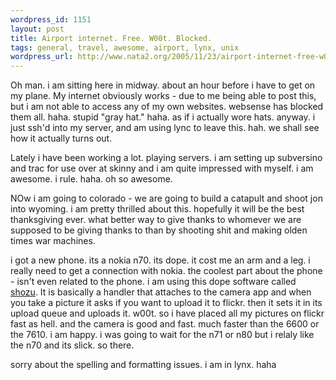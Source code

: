 ```yaml
--- 
wordpress_id: 1151
layout: post
title: Airport internet. Free. W00t. Blocked.
tags: general, travel, awesome, airport, lynx, unix
wordpress_url: http://www.nata2.org/2005/11/23/airport-internet-free-w00t-blocked/
---
```

Oh man. i am sitting here in midway. about an hour before i have to get on my plane. My internet obviously works - due to me being able to post this, but i am not able to access any of my own websites. websense has blocked them all. haha. stupid "gray hat." haha. as if i actually wore hats. anyway. i just ssh'd into my server, and am using lync to leave this. hah. we shall see how it actually turns out.

Lately i have been working a lot. playing servers. i am setting up subversino and trac for use over at skinny and i am quite impressed with myself. i am awesome. i rule. haha. oh so awesome.

NOw i am going to colorado - we are going to build a catapult and shoot jon into wyoming. i am pretty thrilled about this. hopefully it will be the best thanksgiving ever. what better way to give thanks to whomever we are supposed to be giving thanks to than by shooting shit and making olden times war machines.

i got a new phone. its a nokia n70. its dope. it cost me an arm and a leg. i really need to get a connection with nokia. the coolest part about the phone - isn't even related to the phone. i am using this dope software called <a href="http://www.shozu.com">shozu</a>. It is basically a handler that attaches to the camera app and when you take a picture it asks if you want to upload it to flickr. then it sets it in its upload queue and uploads it. w00t. so i have placed all my pictures on flickr fast as hell. and the camera is good and fast. much faster than the 6600 or the 7610. i am happy. i was going to wait for the n71 or n80 but i relaly like the n70 and its slick. so there.

sorry about the spelling and formatting issues. i am in lynx.
haha
